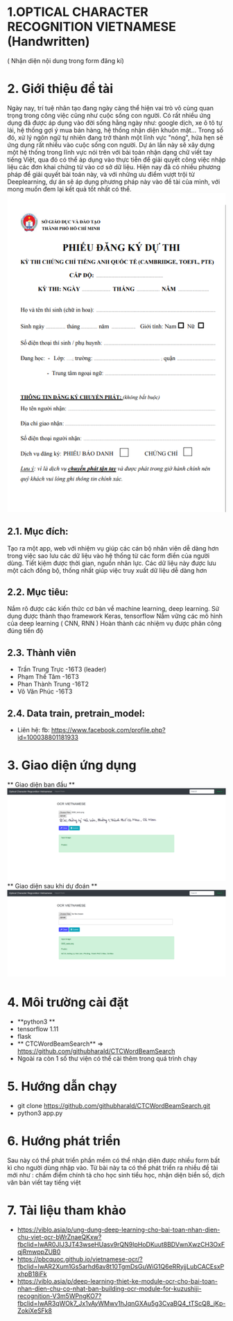 # 1.OPTICAL CHARACTER RECOGNITION VIETNAMESE (Handwritten)
( Nhận diện nội dung trong form đăng kí)
# 2. Giới thiệu đề tài
Ngày nay, trí tuệ nhân tạo đang ngày càng thể hiện vai trò vô cùng quan trọng trong công việc cũng như cuộc sống con người. Có rất nhiều ứng dụng đã được áp dụng vào đời sống hằng ngày như: google dịch, xe ô tô tự lái, hệ thống gợi ý mua bán hàng, hệ thống nhận diện khuôn mặt...
Trong số đó, xử lý ngôn ngữ tự nhiên đang trở thành một lĩnh vực "nóng", hứa hẹn sẽ ứng dụng rất nhiều vào cuộc sống con người.
Dự án lần này sẽ xây dựng một hệ thống trong lĩnh vực nói trên với bài toán  nhận dạng chữ viết tay tiếng Việt, qua đó có thể áp dụng vào thực tiễn để giải quyết công việc nhập liệu các đơn khai chứng từ vào cơ sở dữ liệu.
Hiện nay đã có nhiều phương pháp để giải quyết bài toán này, và với những ưu điểm vượt trội từ Deeplearning, dự án sẽ áp dụng phương pháp này vào đề tài của mình, với mong muốn đem lại kết quả tốt nhất có thể.
<img src ='/display/form.png'>
## 2.1. Mục đích:
Tạo ra một app, web với nhiệm vụ giúp các cán bộ nhân viên dễ dàng hơn trong việc sao lưu các dữ liệu vào hệ thống từ các form điền của người dùng. Tiết kiệm được thời gian, nguồn nhân lực. Các dữ liệu này được lưu một cách đồng bộ, thống nhất giúp việc truy xuất dữ liệu dễ dàng hơn
## 2.2. Mục tiêu:
Nắm rõ được các kiến thức cơ bản về machine learning, deep learning.
Sử dụng được thành thạo framework Keras, tensorflow
Nắm vững các mô hình của deep learning ( CNN, RNN )
Hoàn thành các nhiệm vụ được phân công đúng tiến độ
## 2.3. Thành viên
- Trần Trung Trực -16T3 (leader)
- Phạm Thế Tâm    -16T3
- Phan Thành Trung -16T2
- Võ Văn Phúc     -16T3
## 2.4. Data train, pretrain_model:
* Liên hệ: fb: https://www.facebook.com/profile.php?id=100038801181933
# 3. Giao diện ứng dụng
** Giao diện ban đầu **
<img src ='/display/before.png'>
** Giao diện sau khi dự đoán **
<img src ='/display/after.png'>
# 4. Môi trường cài đặt 
- **python3 **
- tensorflow 1.11
- flask
- ** CTCWordBeamSearch** => https://github.com/githubharald/CTCWordBeamSearch
- Ngoài ra còn 1 số thư viện có thể cài thêm trong quá trình chạy
# 5. Hướng dẫn chạy
- git clone https://github.com/githubharald/CTCWordBeamSearch.git
- python3 app.py
# 6. Hướng phát triển
Sau này có thể phát  triển phần mềm có thể nhận diện được nhiều form bất kì cho người dùng nhập vào. Từ bài này ta có thể phát triển ra nhiều đề tài mới như : chấm điểm chính tả cho học sinh tiểu học, nhận diện biển số, dịch văn bản viết tay tiếng việt
# 7. Tài liệu tham khảo
- https://viblo.asia/p/ung-dung-deep-learning-cho-bai-toan-nhan-dien-chu-viet-ocr-bWrZnaeQKxw?fbclid=IwAR0JIJ3JT43wseHUasv9rQN9IpHoDKuut8BDVwnXwzCH3OxFqjRmwppZUB0
- https://pbcquoc.github.io/vietnamese-ocr/?fbclid=IwAR2Xum1Gs5arhd6av8t10TgmDsGuWiG1Q6eRRyjjLubCACEsxPxhpB18iFk
- https://viblo.asia/p/deep-learning-thiet-ke-module-ocr-cho-bai-toan-nhan-dien-chu-co-nhat-ban-building-ocr-module-for-kuzushiji-recognition-V3m5WPngKO7?fbclid=IwAR3qWOk7_Jx1vAyWMwv1hJqnGXAu5g3CvaBQ4_tTScQ8_jKp-ZokiXeSFk8

